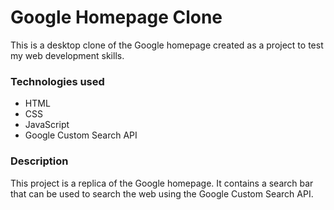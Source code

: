 # Google Homepage Clone

This is a desktop clone of the Google homepage created as a project to test my web development skills.

### Technologies used
- HTML
- CSS
- JavaScript
- Google Custom Search API

### Description
This project is a replica of the Google homepage. It contains a search bar that can be used to search the web using the Google Custom Search API.